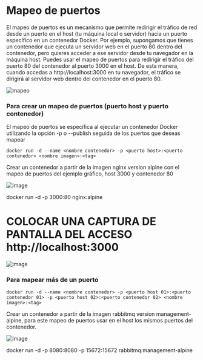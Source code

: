 # Mapeo de puertos
El mapeo de puertos es un mecanismo que permite redirigir el tráfico de red desde un puerto en el host (tu máquina local o servidor) hacia un puerto específico en un contenedor Docker.
Por ejemplo, supongamos que tienes un contenedor que ejecuta un servidor web en el puerto 80 dentro del contenedor, pero quieres acceder a ese servidor desde tu navegador en la máquina host. Puedes usar el mapeo de puertos para redirigir el tráfico del puerto 80 del contenedor al puerto 3000 en el host. De esta manera, cuando accedas a http://localhost:3000 en tu navegador, el tráfico se dirigirá al servidor web dentro del contenedor en el puerto 80.

![mapeo](imagenes/mapeoPuertos.PNG)

### Para crear un mapeo de puertos (puerto host y puerto contenedor)
El mapeo de puertos se especifica al ejecutar un contenedor Docker utilizando la opción -p o --publish seguida de los puertos que deseas mapear
```
docker run -d --name <nombre contenedor> -p <puerto host>:<puerto contenedor> <nombre imagen>:<tag>

```
Crear un contenedor a partir de la imagen nginx version alpine con el mapeo de puertos del ejemplo gráfico, host 3000 y contenedor 80

![image](https://github.com/LabP3/2024A-ISWD633-GR2/assets/171348095/e94deda6-00fc-4a67-9fd3-d102d05de6fc)

docker run -d -p 3000:80 nginx:alpine


# COLOCAR UNA CAPTURA DE PANTALLA  DEL ACCESO http://localhost:3000

![image](https://github.com/LabP3/2024A-ISWD633-GR2/assets/171348095/f5ad73a9-68fe-403b-86a5-36380b69835c)


### Para mapear más de un puerto

```
docker run -d --name <nombre contenedor> -p <puerto host 01>:<puerto contenedor 01> -p <puerto host 02>:<puerto contenedor 02> <nombre imagen>:<tag>
```

Crear un contenedor a partir de la imagen rabbitmq version management-alpine, para este mapeo de puertos usar en el host los mismos puertos del contenedor.

![image](https://github.com/LabP3/2024A-ISWD633-GR2/assets/171348095/09d4fe7d-5ab5-4796-bfec-56036d0d8fde)

docker run -d -p 8080:8080 -p 15672:15672 rabbitmq:management-alpine


